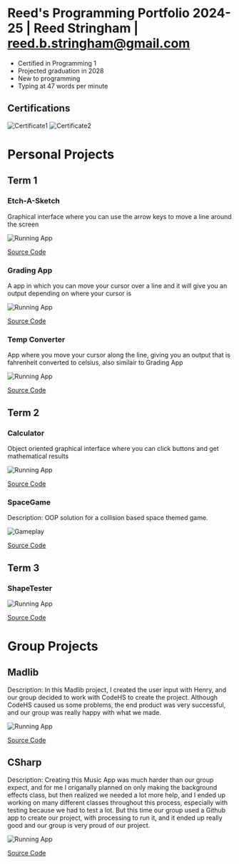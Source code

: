 # Reed's Programming Portfolio 2024-25 | Reed Stringham | reed.b.stringham@gmail.com
* Certified in Programming 1
* Projected graduation in 2028
* New to programming
* Typing at 47 words per minute

## Certifications
![Certificate1](https://github.com/ReedStringham/programmingportfolio/blob/main/images/computerprogramming1.png)
![Certificate2](https://github.com/ReedStringham/programmingportfolio/blob/main/images/computerprogramming2.png)

# Personal Projects

## Term 1
### Etch-A-Sketch
Graphical interface where you can use the arrow keys to move a line around the screen

![Running App](https://github.com/ReedStringham/programmingportfolio/blob/main/images/etch.png?raw=true)

[Source Code](https://github.com/ReedStringham/programmingportfolio/blob/main/src/term1/EtchASketch.pde)

### Grading App
A app in which you can move your cursor over a line and it will give you an output depending on where your cursor is

![Running App](https://github.com/ReedStringham/programmingportfolio/blob/main/images/grading.png?raw=true)

[Source Code](https://github.com/ReedStringham/programmingportfolio/blob/main/src/term1/gradingApp.pde)

### Temp Converter
App where you move your cursor along the line, giving you an output that is fahrenheit converted to celsius, also similair to Grading App

![Running App](https://github.com/ReedStringham/programmingportfolio/blob/main/images/temp.png?raw=true)

[Source Code](https://github.com/ReedStringham/programmingportfolio/blob/main/src/term1/TempConverter.pde)

## Term 2
### Calculator
Object oriented graphical interface where you can click buttons and get mathematical results

![Running App](https://github.com/ReedStringham/programmingportfolio/blob/main/images/calc.png?raw=true)

[Source Code](https://github.com/ReedStringham/programmingportfolio/blob/main/src/term2/Calculator/Calculator.pde)

### SpaceGame
Description: OOP solution for a collision based space themed game.

![Gameplay](https://github.com/ReedStringham/programmingportfolio/blob/main/images/spacegame.png?raw=true)

[Source Code](https://github.com/ReedStringham/programmingportfolio/tree/main/src/term2/SpaceGame)

## Term 3
### ShapeTester

![Running App](https://github.com/ReedStringham/programmingportfolio/blob/main/images/shapes.png?raw=true)

[Source Code](https://github.com/ReedStringham/programmingportfolio/tree/main/src/term3/ShapeTesterProgram)

# Group Projects

## Madlib
Description: In this Madlib project, I created the user input with Henry, and our group decided to work with CodeHS to create the project. Although CodeHS caused us some problems, the end product was very successful, and our group was really happy with what we made.

![Running App](https://github.com/ReedStringham/programmingportfolio/blob/main/images/madlib.png?raw=true)

[Source Code](https://github.com/HenryBald/Madlib/blob/main/src/Madlib/Madlib.java)

## CSharp
Description: Creating this Music App was much harder than our group expect, and for me I origanally planned on only making the background effects class, but then realized we needed a lot more help, and I ended up working on many different classes throughout this process, especially with testing because we had to test a lot. But this time our group used a Github app to create our project, with processing to run it, and it ended up really good and our group is very proud of our project.

![Running App](https://github.com/ReedStringham/programmingportfolio/blob/main/images/csharp.png)

[Source Code](https://github.com/HenryBald/CSharp/tree/main/src/CSharp)
